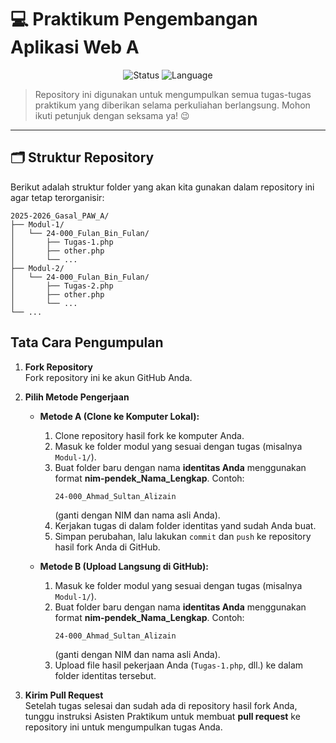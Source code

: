 # 💻 Praktikum Pengembangan Aplikasi Web A

<p align="center">
  <img alt="Status" src="https://img.shields.io/badge/status-aktif-brightgreen?style=for-the-badge">
  <img alt="Language" src="https://img.shields.io/badge/bahasa-PHP-blueviolet?style=for-the-badge&logo=php">
</p>

> Repository ini digunakan untuk mengumpulkan semua tugas-tugas praktikum yang diberikan selama perkuliahan berlangsung. Mohon ikuti petunjuk dengan seksama ya! 😉

---

## 🗂️ Struktur Repository

Berikut adalah struktur folder yang akan kita gunakan dalam repository ini agar tetap terorganisir:

```
2025-2026_Gasal_PAW_A/
├── Modul-1/
│   └── 24-000_Fulan_Bin_Fulan/
│       ├── Tugas-1.php
│       ├── other.php
│       └── ...
├── Modul-2/
│   └── 24-000_Fulan_Bin_Fulan/
│       ├── Tugas-2.php
│       ├── other.php
│       └── ...
└── ...
```

## Tata Cara Pengumpulan

1. **Fork Repository**  
   Fork repository ini ke akun GitHub Anda.

2. **Pilih Metode Pengerjaan**

   - **Metode A (Clone ke Komputer Lokal):**

     1. Clone repository hasil fork ke komputer Anda.
     2. Masuk ke folder modul yang sesuai dengan tugas (misalnya `Modul-1/`).
     3. Buat folder baru dengan nama **identitas Anda** menggunakan format **nim-pendek_Nama_Lengkap**. Contoh:
        ```
        24-000_Ahmad_Sultan_Alizain
        ```
        (ganti dengan NIM dan nama asli Anda).
     4. Kerjakan tugas di dalam folder identitas yand sudah Anda buat.
     5. Simpan perubahan, lalu lakukan `commit` dan `push` ke repository hasil fork Anda di GitHub.

   - **Metode B (Upload Langsung di GitHub):**
     1. Masuk ke folder modul yang sesuai dengan tugas (misalnya `Modul-1/`).
     2. Buat folder baru dengan nama **identitas Anda** menggunakan format **nim-pendek_Nama_Lengkap**. Contoh:
        ```
        24-000_Ahmad_Sultan_Alizain
        ```
        (ganti dengan NIM dan nama asli Anda).
     3. Upload file hasil pekerjaan Anda (`Tugas-1.php`, dll.) ke dalam folder identitas tersebut.

3. **Kirim Pull Request**  
   Setelah tugas selesai dan sudah ada di repository hasil fork Anda, tunggu instruksi Asisten Praktikum untuk membuat **pull request** ke repository ini untuk mengumpulkan tugas Anda.
